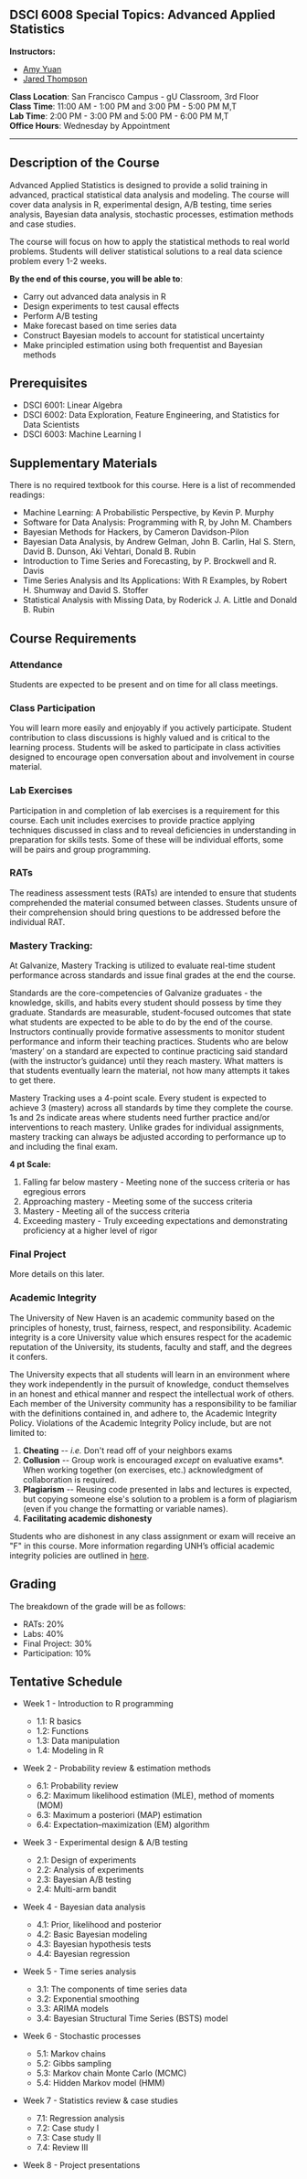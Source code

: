 DSCI 6008 Special Topics: Advanced Applied Statistics
---

__Instructors:__

* [Amy Yuan](mailto:amy.yuan@galvanize.com)
* [Jared Thompson](mailto:jared.thompson@galvanize.com)

__Class Location__: San Francisco Campus - gU Classroom, 3rd Floor  
__Class Time__: 11:00 AM - 1:00 PM and 3:00 PM - 5:00 PM M,T  
__Lab Time__: 2:00 PM - 3:00 PM and 5:00 PM - 6:00 PM M,T  
__Office Hours__: Wednesday by Appointment  

___
Description of the Course
---
Advanced Applied Statistics is designed to provide a solid training in advanced, practical statistical data analysis and modeling. The course will cover data analysis in R, experimental design, A/B testing, time series analysis, Bayesian data analysis, stochastic processes, estimation methods and case studies. 

The course will focus on how to apply the statistical methods to real world problems. Students will deliver statistical solutions to a real data science problem every 1-2 weeks.


__By the end of this course, you will be able to__:  

- Carry out advanced data analysis in R
- Design experiments to test causal effects 
- Perform A/B testing
- Make forecast based on time series data
- Construct Bayesian models to account for statistical uncertainty
- Make principled estimation using both frequentist and Bayesian methods 


Prerequisites
---
- DSCI 6001: Linear Algebra
- DSCI 6002: Data Exploration, Feature Engineering, and Statistics for Data Scientists
- DSCI 6003: Machine Learning I



Supplementary Materials
---
There is no required textbook for this course. Here is a list of recommended readings:

- Machine Learning: A Probabilistic Perspective, by Kevin P. Murphy
- Software for Data Analysis: Programming with R, by John M. Chambers
- Bayesian Methods for Hackers, by Cameron Davidson-Pilon
- Bayesian Data Analysis, by Andrew Gelman, John B. Carlin, Hal S. Stern, David B. Dunson, Aki Vehtari, Donald B. Rubin
- Introduction to Time Series and Forecasting, by P. Brockwell and R. Davis
- Time Series Analysis and Its Applications: With R Examples, by Robert H. Shumway and David S. Stoffer
- Statistical Analysis with Missing Data, by Roderick J. A. Little and Donald B. Rubin


Course Requirements
---

### Attendance

Students are expected to be present and on time for all class meetings.

### Class Participation

You will learn more easily and enjoyably if you actively participate. Student contribution to class discussions is highly valued and is critical to the learning process. Students will be asked to participate in class activities designed to encourage open conversation about and involvement in course material.

### Lab Exercises

Participation in and completion of lab exercises is a requirement for this course. Each unit includes exercises to provide practice applying techniques discussed in class and to reveal deficiencies in understanding in preparation for skills tests.  Some of these will be individual efforts, some will be pairs and group programming.  

### RATs
The readiness assessment tests (RATs) are intended to ensure that students comprehended the material consumed between classes. Students unsure of their comprehension should bring questions to be addressed before the individual RAT. 

### Mastery Tracking:

At Galvanize,  Mastery Tracking is utilized to evaluate real-time student performance across standards and issue final grades at the end the course.

Standards are the core-competencies of Galvanize graduates - the knowledge, skills, and habits every student should possess by time they graduate. Standards are measurable, student-focused outcomes that state what students are expected to be able to do by the end of the course. Instructors continually provide formative assessments to monitor student performance and inform their teaching practices. Students who are below ‘mastery’ on a standard are expected to continue practicing said standard (with the instructor’s guidance) until they reach mastery. What matters is that students eventually learn the material, not how many attempts it takes to get there.

Mastery Tracking uses a 4-point scale. Every student is expected to achieve 3 (mastery) across all standards by time they complete the course. 1s and 2s indicate areas where students need further practice and/or interventions to reach mastery. Unlike grades for individual assignments, mastery tracking can always be adjusted according to performance up to and including the final exam.

**4 pt Scale:**  
1. Falling far below mastery - Meeting none of the success criteria or has egregious errors  
2. Approaching mastery - Meeting some of the success criteria  
3. Mastery - Meeting all of the success criteria  
4. Exceeding mastery - Truly exceeding expectations and demonstrating proficiency at a higher level of rigor  

### Final Project

More details on this later.


### Academic Integrity

The University of New Haven is an academic community based on the principles of honesty, trust, fairness, respect, and responsibility. Academic integrity is a core University value which ensures respect for the academic reputation of the University, its students, faculty and staff, and the degrees it confers.

The University expects that all students will learn in an environment where they work independently in the pursuit of knowledge, conduct themselves in an honest and ethical manner and respect the intellectual work of others. Each member of the University community has a responsibility to be familiar with the definitions contained in, and adhere to, the Academic Integrity Policy. Violations of the Academic Integrity Policy include, but are not limited to:

1. __Cheating__ -- _i.e._ Don't read off of your neighbors exams
2. __Collusion__ -- Group work is encouraged _except_ on evaluative exams*. When working together (on exercises, etc.) acknowledgment of collaboration is required.
3. __Plagiarism__ -- Reusing code presented in labs and lectures is expected, but copying someone else's solution to a problem is a form of plagiarism (even if you change the formatting or variable names).
4. __Facilitating academic dishonesty__

Students who are dishonest in any class assignment or exam will receive an "F" in this course. More information regarding UNH’s official academic integrity policies are outlined in [here](http://www.newhaven.edu/334887.pdf).

Grading
---

The breakdown of the grade will be as follows:

- RATs: 20%
- Labs: 40%
- Final Project: 30%
- Participation: 10%


Tentative Schedule
---

* Week 1 - Introduction to R programming
	* 1.1: R basics
	* 1.2: Functions
	* 1.3: Data manipulation
	* 1.4: Modeling in R

* Week 2 - Probability review & estimation methods
	* 6.1: Probability review
	* 6.2: Maximum likelihood estimation (MLE), method of moments (MOM)
	* 6.3: Maximum a posteriori (MAP) estimation
	* 6.4: Expectation–maximization (EM) algorithm

* Week 3 - Experimental design & A/B testing
	* 2.1: Design of experiments
	* 2.2: Analysis of experiments
	* 2.3: Bayesian A/B testing
	* 2.4: Multi-arm bandit

* Week 4 - Bayesian data analysis
	* 4.1: Prior, likelihood and posterior
	* 4.2: Basic Bayesian modeling
	* 4.3: Bayesian hypothesis tests
	* 4.4: Bayesian regression

* Week 5 - Time series analysis
	* 3.1: The components of time series data
	* 3.2: Exponential smoothing
	* 3.3: ARIMA models
	* 3.4: Bayesian Structural Time Series (BSTS) model

* Week 6 - Stochastic processes
	* 5.1: Markov chains
	* 5.2: Gibbs sampling
	* 5.3: Markov chain Monte Carlo (MCMC)
	* 5.4: Hidden Markov model (HMM)

* Week 7 - Statistics review & case studies
	* 7.1: Regression analysis
	* 7.2: Case study I
	* 7.3: Case study II
	* 7.4: Review III

* Week 8 - Project presentations
